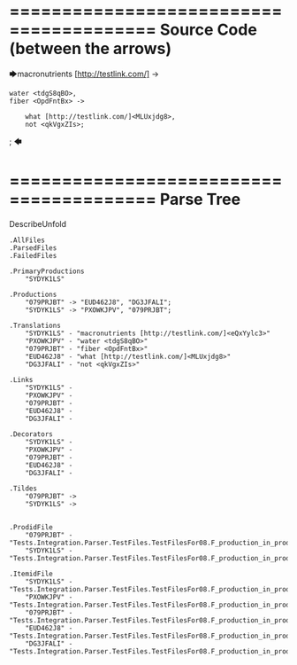 ========================================
Source Code (between the arrows)
========================================

🡆macronutrients [http://testlink.com/]<eQxYylc3> ->

    water <tdgS8qBO>,
	fiber <OpdFntBx> ->

        what [http://testlink.com/]<MLUxjdg8>,
        not <qkVgxZIs>;
;
🡄

========================================
Parse Tree
========================================
DescribeUnfold

    .AllFiles
    .ParsedFiles
    .FailedFiles

    .PrimaryProductions
        "SYDYK1LS" 

    .Productions
        "079PRJBT" -> "EUD462J8", "DG3JFALI";
        "SYDYK1LS" -> "PXOWKJPV", "079PRJBT";

    .Translations
        "SYDYK1LS" - "macronutrients [http://testlink.com/]<eQxYylc3>"
        "PXOWKJPV" - "water <tdgS8qBO>"
        "079PRJBT" - "fiber <OpdFntBx>"
        "EUD462J8" - "what [http://testlink.com/]<MLUxjdg8>"
        "DG3JFALI" - "not <qkVgxZIs>"

    .Links
        "SYDYK1LS" - 
        "PXOWKJPV" - 
        "079PRJBT" - 
        "EUD462J8" - 
        "DG3JFALI" - 

    .Decorators
        "SYDYK1LS" - 
        "PXOWKJPV" - 
        "079PRJBT" - 
        "EUD462J8" - 
        "DG3JFALI" - 

    .Tildes
        "079PRJBT" -> 
        "SYDYK1LS" -> 


    .ProdidFile
        "079PRJBT" - "Tests.Integration.Parser.TestFiles.TestFilesFor08.F_production_in_production2.ds"
        "SYDYK1LS" - "Tests.Integration.Parser.TestFiles.TestFilesFor08.F_production_in_production2.ds"

    .ItemidFile
        "SYDYK1LS" - "Tests.Integration.Parser.TestFiles.TestFilesFor08.F_production_in_production2.ds"
        "PXOWKJPV" - "Tests.Integration.Parser.TestFiles.TestFilesFor08.F_production_in_production2.ds"
        "079PRJBT" - "Tests.Integration.Parser.TestFiles.TestFilesFor08.F_production_in_production2.ds"
        "EUD462J8" - "Tests.Integration.Parser.TestFiles.TestFilesFor08.F_production_in_production2.ds"
        "DG3JFALI" - "Tests.Integration.Parser.TestFiles.TestFilesFor08.F_production_in_production2.ds"

